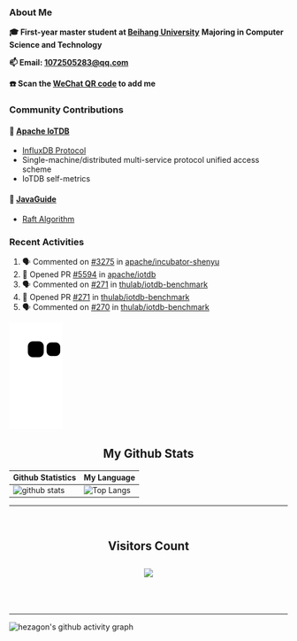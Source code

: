 ### About Me

**🎓 First-year master student at [Beihang University](https://www.buaa.edu.cn/)** **Majoring in Computer Science and Technology**

**📫 Email: 1072505283@qq.com**

**☎️ Scan the [WeChat QR code](https://github.com/jun0315/jun0315/issues/1) to add me**

### Community Contributions

#### 🚀 [Apache IoTDB](https://github.com/apache/iotdb/pulls?q=+is%3Apr+author%3Ajun0315)

- [InfluxDB Protocol](https://iotdb.apache.org/zh/UserGuide/Master/API/InfluxDB-Protocol.html)
- Single-machine/distributed multi-service protocol unified access scheme
- IoTDB self-metrics

#### 🚀 [JavaGuide](https://github.com/Snailclimb/JavaGuide)

- [Raft Algorithm](https://javaguide.cn/distributed-system/theorem&algorithm&protocol/raft-algorithm/)

### Recent Activities
<!--START_SECTION:activity-->
1. 🗣 Commented on [#3275](https://github.com/apache/incubator-shenyu/issues/3275) in [apache/incubator-shenyu](https://github.com/apache/incubator-shenyu)
2. 💪 Opened PR [#5594](https://github.com/apache/iotdb/pull/5594) in [apache/iotdb](https://github.com/apache/iotdb)
3. 🗣 Commented on [#271](https://github.com/thulab/iotdb-benchmark/issues/271) in [thulab/iotdb-benchmark](https://github.com/thulab/iotdb-benchmark)
4. 💪 Opened PR [#271](https://github.com/thulab/iotdb-benchmark/pull/271) in [thulab/iotdb-benchmark](https://github.com/thulab/iotdb-benchmark)
5. 🗣 Commented on [#270](https://github.com/thulab/iotdb-benchmark/issues/270) in [thulab/iotdb-benchmark](https://github.com/thulab/iotdb-benchmark)
<!--END_SECTION:activity-->

![github contribution grid snake animation](https://raw.githubusercontent.com/erdengk/erdengk/output/github-contribution-grid-snake.svg)

<!-- START NEW SECTION -->
<p align="center">
 <h2 align="center">My Github Stats</h2>

| Github Statistics                                                                                           | My Language                                                                                                                 |
| ----------------------------------------------------------------------------------------------------------- | --------------------------------------------------------------------------------------------------------------------------- |
| ![github stats](https://github-readme-stats.vercel.app/api?username=jun0315&theme=dark&show_icons=true) | ![Top Langs](https://github-readme-stats.vercel.app/api/top-langs/?username=jun0315&hide=TeX&layout=compact&theme=dark) |

<hr>

<div align="center">
<br><h2 align="centre"><b>Visitors Count</b></p>  
<p align="center"><img align="center" src="https://profile-counter.glitch.me/{jun0315}/count.svg" /></p> 
<br></div>

<hr>

![hezagon's github activity graph](https://activity-graph.herokuapp.com/graph?username=jun0315&theme=react-dark)

